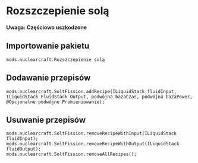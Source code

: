 # Rozszczepienie solą
**Uwaga: Częściowo uszkodzone**

## Importowanie pakietu
`mods.nuclearcraft.Rozszczepienie solą`

## Dodawanie przepisów
```zenscript
mods.nuclearcraft.SoltFission.addRecipe(ILiquidStack fluidInput, ILiquidStack FluidStack Output, podwójna bazaCzas, podwójna bazaPower, @Opcjonalne podwójne Promieniowanie);
```

## Usuwanie przepisów
```zenscript
mods.nuclearcraft.SoltFission.removeRecipeWithInput(ILiquidStack fluidInput);
mods.nuclearcraft.SoltFission.removeRecipeWithOutput(ILiquidStack fluidOutput);
mods.nuclearcraft.SoltFission.removeAllRecipes();
```